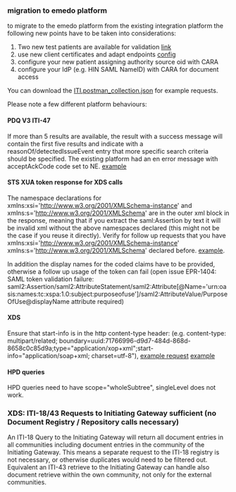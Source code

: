 ### migration to emedo platform

to migrate to the emedo platform from the existing integration platform the following new points have to be taken into considerations:

1. Two new test patients are available for validation [link](testpatients)
2. use new client certificates and adapt endpoints [config](ikit-config/)
3. configure your new patient assigning authority source oid with CARA
4. configure your IdP (e.g. HIN SAML NameID) with CARA for document access

You can download the [ITI.postman_collection.json](/ITI.postman_collection.json) for example requests.

Please note a few different platform behaviours:

#### PDQ V3 ITI-47 
If more than 5 results are available, the result with a success message will contain the first five results  and 
indicate with a reasonOf/detectedIssueEvent entry that more specific search criteria should be specified. The existing platform had an en error message with acceptAckCode code set to NE. [example](https://ikit.cara.ch/dep/#/transaction/3fb82e89-4a8e-41a6-97e2-19563f963bc2)

#### STS XUA token response for XDS calls

The namespace declarations for xmlns:xsi='http://www.w3.org/2001/XMLSchema-instance' and xmlns:s='http://www.w3.org/2001/XMLSchema' are in the outer xml block in the response, meaning that if you extract the saml:Assertion by text it will be invalid xml without the above namespaces declared (this might not be the case if you reuse it directly). Verify for follow up requests that you have xmlns:xsi='http://www.w3.org/2001/XMLSchema-instance' xmlns:s='http://www.w3.org/2001/XMLSchema' declared before.
[example](https://ikit.cara.ch/dep/#/transaction/d95ed4e6-2e75-4926-b43b-129deb3c9b3d). 

In addition the display names for the coded claims have to be provided, otherwise a follow up usage of the token can fail (open issue EPR-1404: SAML token validation failure: saml2:Assertion/saml2:AttributeStatement/saml2:Attribute[@Name='urn:oasis:names:tc:xspa:1.0:subject:purposeofuse']/saml2:AttributeValue/PurposeOfUse@displayName attribute required)

#### XDS

Ensure that start-info is in the http content-type header: (e.g. content-type: multipart/related; boundary=uuid:71766996-d9d7-484d-868d-8658c0c85d9a;type="application/xop+xml";start-info="application/soap+xml; charset=utf-8"), [example request](https://ikit.cara.ch/dep/#/transaction/58e93b31-0539-4ddf-b8e9-814076a7ec59)
[example](https://ikit.cara.ch/dep/#/transaction/d95ed4e6-2e75-4926-b43b-129deb3c9b3d)

#### HPD queries

HPD queries need to have scope="wholeSubtree", singleLevel does not work.

### XDS: ITI-18/43 Requests to Initiating Gateway sufficient (no Document Registry / Repository calls necessary)

An ITI-18 Query to the Initiating Gateway will return all document entries in all communities including document entries in the community of the Initiating Gateway. This means a separate request to the ITI-18 registry is not necessary, or otherwise duplicates would need to be filtered out. Equivalent an ITI-43 retrieve to the Initiating Gateway can handle also document retrieve within the own community, not only for the external communities. 
